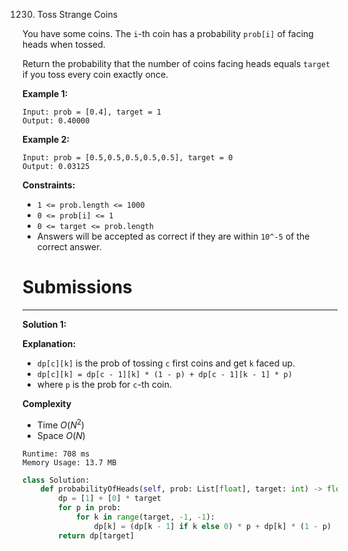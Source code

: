 1230. Toss Strange Coins

You have some coins.  The `i`-th coin has a probability `prob[i]` of facing heads when tossed.

Return the probability that the number of coins facing heads equals `target` if you toss every coin exactly once.

 

**Example 1:**
```
Input: prob = [0.4], target = 1
Output: 0.40000
```

**Example 2:**
```
Input: prob = [0.5,0.5,0.5,0.5,0.5], target = 0
Output: 0.03125
```

**Constraints:**

* `1 <= prob.length <= 1000`
* `0 <= prob[i] <= 1`
* `0 <= target <= prob.length`
* Answers will be accepted as correct if they are within `10^-5` of the correct answer.

# Submissions
---
**Solution 1:**

**Explanation:**
* `dp[c][k]` is the prob of tossing `c` first coins and get `k` faced up.
* `dp[c][k] = dp[c - 1][k] * (1 - p) + dp[c - 1][k - 1] * p)`
* where `p` is the prob for `c`-th coin.

**Complexity**
* Time $O(N^2)$
* Space $O(N)$

```
Runtime: 708 ms
Memory Usage: 13.7 MB
```
```python
class Solution:
    def probabilityOfHeads(self, prob: List[float], target: int) -> float:
        dp = [1] + [0] * target
        for p in prob:
            for k in range(target, -1, -1):
                dp[k] = (dp[k - 1] if k else 0) * p + dp[k] * (1 - p)
        return dp[target]
```